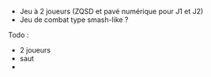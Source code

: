 - Jeu à 2 joueurs (ZQSD et pavé numérique pour J1 et J2)
- Jeu de combat type smash-like ?

Todo :
- 2 joueurs
- saut
- 